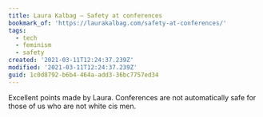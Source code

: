 ```yaml
---
title: Laura Kalbag – Safety at conferences
bookmark_of: 'https://laurakalbag.com/safety-at-conferences/'
tags:
  - tech
  - feminism
  - safety
created: '2021-03-11T12:24:37.239Z'
modified: '2021-03-11T12:24:37.239Z'
guid: 1c0d8792-b6b4-464a-add3-36bc7757ed34
---
```

Excellent points made by Laura. Conferences are not automatically safe for those of us who are not white cis men.
